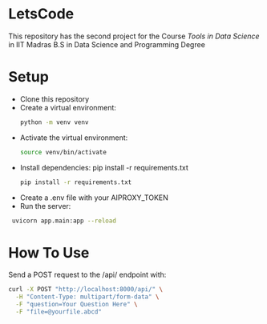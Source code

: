 # LetsCode

This repository has the second project for the Course _Tools in Data Science_ in IIT Madras B.S in Data Science and Programming Degree

# Setup
* Clone this repository
* Create a virtual environment: 
  ```bash
  python -m venv venv
  ```
* Activate the virtual environment:
  ```bash
  source venv/bin/activate  
  ```
* Install dependencies: pip install -r requirements.txt
  ```bash
  pip install -r requirements.txt
  ```
* Create a .env file with your AIPROXY_TOKEN
* Run the server:
 ```bash
  uvicorn app.main:app --reload
 ```


# How To Use
Send a POST request to the /api/ endpoint with:
```bash
curl -X POST "http://localhost:8000/api/" \
  -H "Content-Type: multipart/form-data" \
  -F "question=Your Question Here" \
  -F "file=@yourfile.abcd"
```